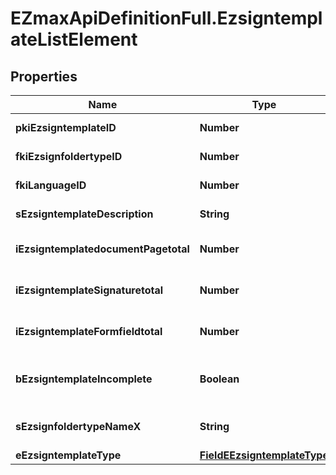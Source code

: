 # EZmaxApiDefinitionFull.EzsigntemplateListElement

## Properties

Name | Type | Description | Notes
------------ | ------------- | ------------- | -------------
**pkiEzsigntemplateID** | **Number** | The unique ID of the Ezsigntemplate | 
**fkiEzsignfoldertypeID** | **Number** | The unique ID of the Ezsignfoldertype. | [optional] 
**fkiLanguageID** | **Number** | The unique ID of the Language.  Valid values:  |Value|Description| |-|-| |1|French| |2|English| | 
**sEzsigntemplateDescription** | **String** | The description of the Ezsigntemplate | 
**iEzsigntemplatedocumentPagetotal** | **Number** | The number of pages in the Ezsigntemplatedocument. | [optional] 
**iEzsigntemplateSignaturetotal** | **Number** | The number of total signatures in the Ezsigntemplate. | [optional] 
**iEzsigntemplateFormfieldtotal** | **Number** | The number of total form fields in the Ezsigntemplate. | [optional] 
**bEzsigntemplateIncomplete** | **Boolean** | Indicate the Ezsigntemplate is incomplete and cannot be used | 
**sEzsignfoldertypeNameX** | **String** | The name of the Ezsignfoldertype in the language of the requester | [optional] 
**eEzsigntemplateType** | [**FieldEEzsigntemplateType**](FieldEEzsigntemplateType.md) |  | 


